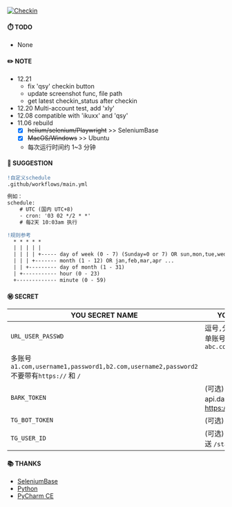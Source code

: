 [![Checkin](https://github.com/mybdye/A-checkin/actions/workflows/main.yml/badge.svg)](https://github.com/mybdye/A-checkin/actions/workflows/main.yml)
#### ⏱️ TODO
  - None

#### ✏️ NOTE
- 12.21
    - fix 'qsy' checkin button
    - update screenshot func, file path
    - get latest checkin_status after checkin
- 12.20 Multi-account test, add 'xly'
- 12.08 compatible with 'ikuxx' and 'qsy'
- 11.06 rebuild
    - [x] ~~helium/selenium/Playwright~~ >> SeleniumBase
    - [x] ~~MacOS/Windows~~ >> Ubuntu

    * 每次运行时间约 1~3 分钟

#### 🌟️ SUGGESTION
```diff
!自定义schedule
.github/workflows/main.yml

例如：
schedule:
    # UTC (国内 UTC+8)
    - cron: '03 02 */2 * *'   
    # 每2天 10:03am 执行
    
!规则参考
  * * * * *
  | | | | |
  | | | | +----- day of week (0 - 7) (Sunday=0 or 7) OR sun,mon,tue,wed,thu,fri,sat
  | | | +------- month (1 - 12) OR jan,feb,mar,apr ...
  | | +--------- day of month (1 - 31)
  | +----------- hour (0 - 23)
  +------------- minute (0 - 59)
```

#### ㊙️ SECRET

|YOU SECRET NAME|YOU SECRET VALUE|
|-----|--|
|`URL_USER_PASSWD`|逗号`,`分隔<br>单账号`abc.com,username,password`<br>
多账号`a1.com,username1,password1,b2.com,username2,password2`<br>不要带有`https://` 和 `/` |
|`BARK_TOKEN`|(可选) api.day.app/`BARK_TOKEN`/ 详见 https://github.com/Finb/Bark|
|`TG_BOT_TOKEN`|(可选) `xxxxxx:xxxxxxxxxxxxx`|
|`TG_USER_ID`|(可选) 给 bot `@userinfobot` 发送 `/start`|

#### 📚 THANKS
- [SeleniumBase](https://github.com/seleniumbase)
- [Python](https://www.python.org/)
- [PyCharm CE](https://www.jetbrains.com/pycharm/)
